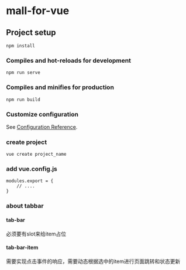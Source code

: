 # mall-for-vue

## Project setup
```
npm install
```

### Compiles and hot-reloads for development
```
npm run serve
```

### Compiles and minifies for production
```
npm run build
```

### Customize configuration
See [Configuration Reference](https://cli.vuejs.org/config/).

### create project 

```
vue create project_name
```

### add vue.config.js

```
modules.export = {
	// ....
}
```

### about tabbar
#### tab-bar 
必须要有slot来给item占位
#### tab-bar-item
需要实现点击事件的响应，需要动态根据选中的item进行页面跳转和状态更新






